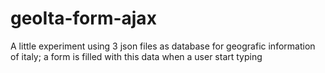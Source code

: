 # geoIta-form-ajax
A little experiment using 3 json files as database for geografic information of italy; a form is filled with this data when a user start typing
